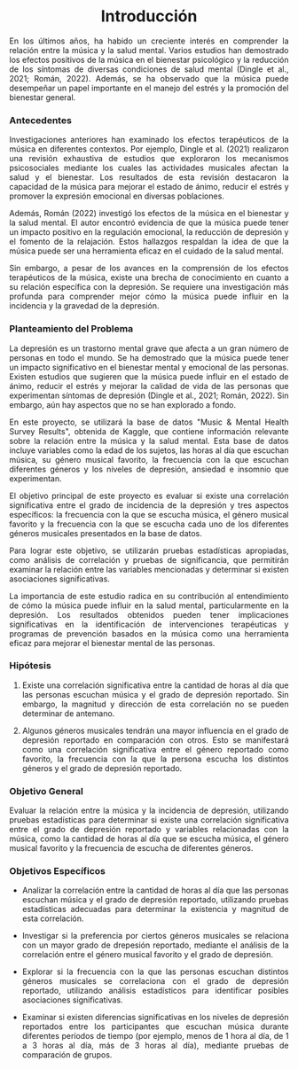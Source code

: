 <t align="center">

# **Introducción** 
  
<t align="justify">

En los últimos años, ha habido un creciente interés en comprender la relación entre la música y la salud mental. Varios estudios han demostrado los efectos positivos de la música en el bienestar psicológico y la reducción de los síntomas de diversas condiciones de salud mental (Dingle et al., 2021; Román, 2022). Además, se ha observado que la música puede desempeñar un papel importante en el manejo del estrés y la promoción del bienestar general.
 
### Antecedentes 
  
  
<t align="justify">

Investigaciones anteriores han examinado los efectos terapéuticos de la música en diferentes contextos. Por ejemplo, Dingle et al. (2021) realizaron una revisión exhaustiva de estudios que exploraron los mecanismos psicosociales mediante los cuales las actividades musicales afectan la salud y el bienestar. Los resultados de esta revisión destacaron la capacidad de la música para mejorar el estado de ánimo, reducir el estrés y promover la expresión emocional en diversas poblaciones.

Además, Román (2022) investigó los efectos de la música en el bienestar y la salud mental. El autor encontró evidencia de que la música puede tener un impacto positivo en la regulación emocional, la reducción de depresión y el fomento de la relajación. Estos hallazgos respaldan la idea de que la música puede ser una herramienta eficaz en el cuidado de la salud mental.

Sin embargo, a pesar de los avances en la comprensión de los efectos terapéuticos de la música, existe una brecha de conocimiento en cuanto a su relación específica con la depresión. Se requiere una investigación más profunda para comprender mejor cómo la música puede influir en la incidencia y la gravedad de la depresión.
  
  ### **Planteamiento del Problema**
  <t align="justify">

La depresión es un trastorno mental grave que afecta a un gran número de personas en todo el mundo. Se ha demostrado que la música puede tener un impacto significativo en el bienestar mental y emocional de las personas. Existen estudios que sugieren que la música puede influir en el estado de ánimo, reducir el estrés y mejorar la calidad de vida de las personas que experimentan síntomas de depresión (Dingle et al., 2021; Román, 2022). Sin embargo, aún hay aspectos que no se han explorado a fondo.

En este proyecto, se utilizará la base de datos "Music & Mental Health Survey Results", obtenida de Kaggle, que contiene información relevante sobre la relación entre la música y la salud mental. Esta base de datos incluye variables como la edad de los sujetos, las horas al día que escuchan música, su género musical favorito, la frecuencia con la que escuchan diferentes géneros y los niveles de depresión, ansiedad e insomnio que experimentan.

El objetivo principal de este proyecto es evaluar si existe una correlación significativa entre el grado de incidencia de la depresión y tres aspectos específicos: la frecuencia con la que se escucha música, el género musical favorito y la frecuencia con la que se escucha cada uno de los diferentes géneros musicales presentados en la base de datos.

Para lograr este objetivo, se utilizarán pruebas estadísticas apropiadas, como análisis de correlación y pruebas de significancia, que permitirán examinar la relación entre las variables mencionadas y determinar si existen asociaciones significativas.

La importancia de este estudio radica en su contribución al entendimiento de cómo la música puede influir en la salud mental, particularmente en la depresión. Los resultados obtenidos pueden tener implicaciones significativas en la identificación de intervenciones terapéuticas y programas de prevención basados en la música como una herramienta eficaz para mejorar el bienestar mental de las personas.

### **Hipótesis**
<t align="justify">

1. Existe una correlación significativa entre la cantidad de horas al día que las personas escuchan música y el grado de depresión reportado. Sin embargo, la magnitud y dirección de esta correlación no se pueden determinar de antemano.

2. Algunos géneros musicales tendrán una mayor influencia en el grado de depresión reportado en comparación con otros. Esto se manifestará como una correlación significativa entre el género reportado como favorito, la frecuencia con la que la persona escucha los distintos géneros y el grado de depresión reportado.

### **Objetivo General**
<t align="justify">

Evaluar la relación entre la música y la incidencia de depresión, utilizando pruebas estadísticas para determinar si existe una correlación significativa entre el grado de depresión reportado y variables relacionadas con la música, como la cantidad de horas al día que se escucha música, el género musical favorito y la frecuencia de escucha de diferentes géneros.

### **Objetivos Específicos**
<t align="justify">

- Analizar la correlación entre la cantidad de horas al día que las personas escuchan música y el grado de depresión reportado, utilizando pruebas estadísticas adecuadas para determinar la existencia y magnitud de esta correlación.


- Investigar si la preferencia por ciertos géneros musicales se relaciona con un mayor grado de drepesión reportado, mediante el análisis de la correlación entre el género musical favorito y el grado de depresión.


- Explorar si la frecuencia con la que las personas escuchan distintos géneros musicales se correlaciona con el grado de depresión reportado, utilizando análisis estadísticos para identificar posibles asociaciones significativas.


- Examinar si existen diferencias significativas en los niveles de depresión reportados entre los participantes que escuchan música durante diferentes períodos de tiempo (por ejemplo, menos de 1 hora al día, de 1 a 3 horas al día, más de 3 horas al día), mediante pruebas de comparación de grupos.
